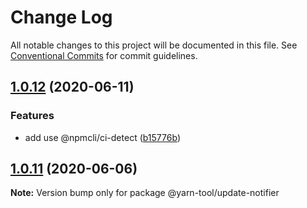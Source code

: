 # Change Log

All notable changes to this project will be documented in this file.
See [Conventional Commits](https://conventionalcommits.org) for commit guidelines.

## [1.0.12](https://github.com/bluelovers/ws-yarn-workspaces/compare/@yarn-tool/update-notifier@1.0.11...@yarn-tool/update-notifier@1.0.12) (2020-06-11)


### Features

* add use @npmcli/ci-detect ([b15776b](https://github.com/bluelovers/ws-yarn-workspaces/commit/b15776b61cc9e1db49121601dbf3dcb35f78ceb0))





## [1.0.11](https://github.com/bluelovers/ws-yarn-workspaces/compare/@yarn-tool/update-notifier@1.0.10...@yarn-tool/update-notifier@1.0.11) (2020-06-06)

**Note:** Version bump only for package @yarn-tool/update-notifier
